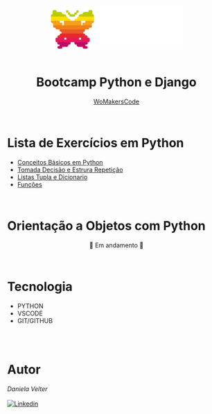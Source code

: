 <div align="center">
<img src="image.png" height="100" width=""></div>
<br>
<h1 align="center"> Bootcamp Python e Django </h1>

<p align="center"> <a href="https://womakerscode.org/" target="_blank">WoMakersCode</a> </p>

<br>
<h1>Lista de Exercícios em Python</h1>

- [Conceitos Básicos em Python](https://github.com/Daniela2319/listas_exercicios_python_womakerscode/blob/master/ConceitoBasico/exercicio.py)
- [Tomada Decisão e Estrura Repetição](https://github.com/Daniela2319/listas_exercicios_python_womakerscode/blob/master/TomadaDecis%C3%A3oEEstruRepeti%C3%A7%C3%A3o/exercicioIf%20e%20For.py)
- [Listas Tupla e Dicionario](https://github.com/Daniela2319/listas_exercicios_python_womakerscode/blob/master/ListaTuplaEDicionario/exercicioListTuplDic)
- [Funções](https://github.com/Daniela2319/listas_exercicios_python_womakerscode/blob/master/Fun%C3%A7oes/Manipulacao_de_arquivo.py)

<br>

# Orientação a Objetos com Python

<p align="center"> 🚧 Em andamento 🚧 </p>

<br>

# Tecnologia

- PYTHON
- VSCODE
- GIT/GITHUB

<br>
<br>

# Autor

_Daniela Velter_
<br>
<br>
[![Linkedin](https://img.shields.io/badge/DANIELA-0077B5?style=for-the-badge&logo=linkedin&logoColor=white)](https://www.linkedin.com/in/daniela-velter-231485f/)
